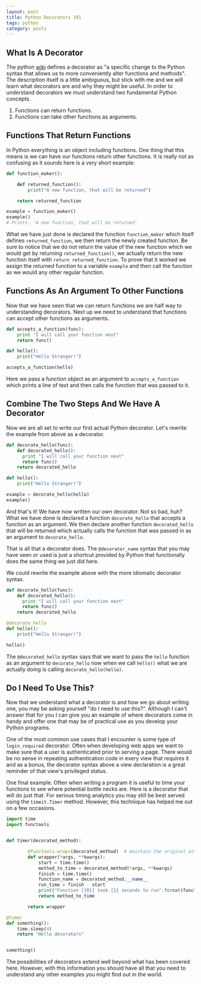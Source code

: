 ```yaml
---
layout: post
title: Python Decorators 101
tags: python
category: posts
---
```


## What Is A Decorator

The python [wiki](https://wiki.python.org) defines a decorator as "a specific change to the Python
syntax that allows us to more conveniently alter functions and methods". The
description itself is a little ambiguous, but stick with me and we will learn
what decorators are and why they might be useful. In order to understand
decorators we must understand two fundamental Python concepts.
1. Functions can return functions.
2. Functions can take other functions as arguments.

## Functions That Return Functions

In Python everything is an object including functions. One thing that this means
is we can have our functions return other functions. It is really not as
confusing as it sounds here is a very short example:

``` python
def function_maker():

    def returned_function():
        print("A new function, that will be returned")

    return returned_function

example = function_maker()
example()
# Prints: 'A new function, that will be returned'
```

What we have just done is declared the function `function_maker` which itself
defines `returned_function`, we then return the newly created function. Be
sure to notice that we do not return the value of the new function which we
would get by returning `returned_function()`, we actually return the new function
itself with `return returned_function`. To prove that it worked we assign the
returned function to a variable `example` and then call the function
as we would any other regular function.

## Functions As An Argument To Other Functions

Now that we have seen that we can return functions we are half way to
understanding decorators. Next up we need to understand that functions can
accept other functions as arguments.

``` python
def accepts_a_function(func):
    print "I will call your function next"
    return func()

def hello():
    print("Hello Stranger!")

accepts_a_function(hello)
```

Here we pass a function object as an argument to `accepts_a_function` which
prints a line of text and then calls the function that was passed to it.

## Combine The Two Steps And We Have A Decorator

Now we are all set to write our first actual Python decorator. Let's rewrite
the example from above as a decorator.

``` python
def decorate_hello(func):
    def decorated_hello():
      print "I will call your function next"
      return func()
    return decorated_hello

def hello():
    print("Hello Stranger!")

example = decorate_hello(hello)
example()
```

And that's it! We have now written our own decorator. Not so bad, huh? What we
have done is declared a function `decorate_hello` that accepts a function as
an argument. We then declare another function `decorated_hello` that will be
returned which actually calls the function that was passed in as an argument to
`decorate_hello`.

That is all that a decorator does. The `@decorator_name` syntax that you may
have seen or used is just a shortcut provided by Python that functionally does
the same thing we just did here.

We could rewrite the example above with the more idiomatic decorator syntax.

``` python
def decorate_hello(func):
    def decorated_hello():
      print "I will call your function next"
      return func()
    return decorated_hello

@decorate_hello
def hello():
    print("Hello Stranger!")

hello()
```

The `@decorated_hello` syntax says that we want to pass the `hello` function as
an argument to `decorate_hello` now when we call `hello()` what we are actually
doing is calling `decorate_hello(hello)`.

## Do I Need To Use This?

Now that we understand what a decorator is and how we go about writing one,
you may be asking yourself "do I need to use this?". Although I can't answer that
for you I can give you an example of where decorators come in handy and offer
one that may be of practical use as you develop your Python programs.

One of the most common use cases that I encounter is some type of
`login_required` decorator. Often when developing web apps we want to make
sure that a user is authenticated prior to serving a page. There would be no
sense in repeating authentication code in every view that requires it and as a
bonus, the decorator syntax above a view declaration is a great reminder of that
view's privileged status.

One final example. Often when writing a program it is useful to time your
functions to see where potential bottle necks are. Here is a decorator that
will do just that. For serious timing analytics you may still be best served
using the `timeit.Timer` method. However, this technique has helped me out on a
few occasions.

``` python
import time
import functools


def timer(decorated_method):

        @functools.wraps(decorated_method)  # maintain the original attributes __name__ etc
        def wrapper(*args, **kwargs):
            start = time.time()
            method_to_time = decorated_method(*args, **kwargs)
            finish = time.time()
            function_name = decorated_method.__name__
            run_time = finish - start
            print("Function [{0}] took {1} seconds to run".format(function_name, run_time))
            return method_to_time

        return wrapper

@timer
def something():
    time.sleep(4)
    return "Hello decorators"


something()
```

The possibilities of decorators extend well beyond what has been covered here.
However, with this information you should have all that you need to understand any
other examples you might find out in the world.
